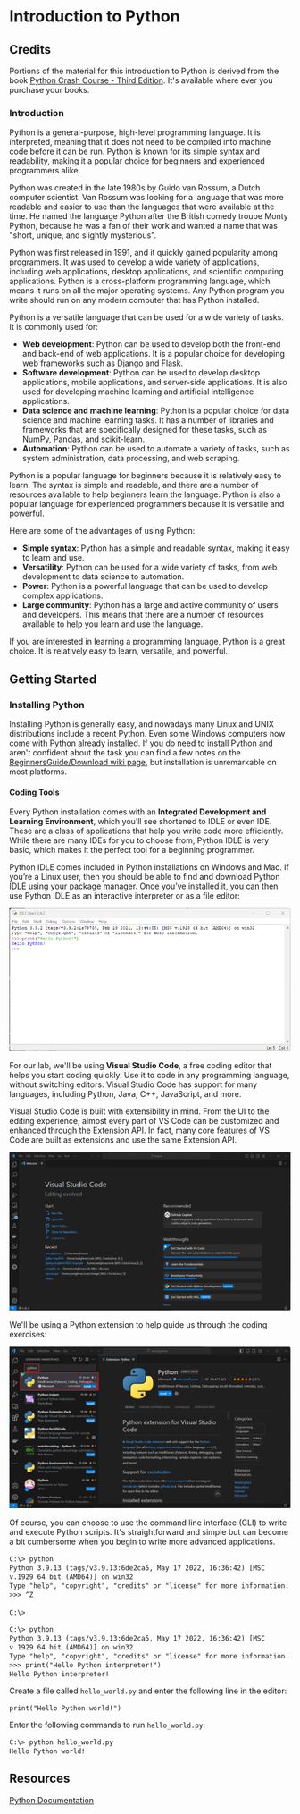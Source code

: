 
# Introduction to Python

## Credits
Portions of the material for this introduction to Python is derived from the book [Python Crash Course - Third Edition](https://nostarch.com/python-crash-course-3rd-edition).  It's available where ever you purchase your books.

### Introduction

Python is a general-purpose, high-level programming language. It is interpreted, meaning that it does not need to be compiled into machine code before it can be run. Python is known for its simple syntax and readability, making it a popular choice for beginners and experienced programmers alike.

Python was created in the late 1980s by Guido van Rossum, a Dutch computer scientist. Van Rossum was looking for a language that was more readable and easier to use than the languages that were available at the time. He named the language Python after the British comedy troupe Monty Python, because he was a fan of their work and wanted a name that was "short, unique, and slightly mysterious".

Python was first released in 1991, and it quickly gained popularity among programmers. It was used to develop a wide variety of applications, including web applications, desktop applications, and scientific computing applications.  Python is a cross-platform programming language, which means it runs on all the major operating systems. Any Python program you write should run on any modern computer that has Python installed. 

Python is a versatile language that can be used for a wide variety of tasks. It is commonly used for:

* **Web development**: Python can be used to develop both the front-end and back-end of web applications. It is a popular choice for developing web frameworks such as Django and Flask.
* **Software development**: Python can be used to develop desktop applications, mobile applications, and server-side applications. It is also used for developing machine learning and artificial intelligence applications.
* **Data science and machine learning**: Python is a popular choice for data science and machine learning tasks. It has a number of libraries and frameworks that are specifically designed for these tasks, such as NumPy, Pandas, and scikit-learn.
* **Automation**: Python can be used to automate a variety of tasks, such as system administration, data processing, and web scraping.

Python is a popular language for beginners because it is relatively easy to learn. The syntax is simple and readable, and there are a number of resources available to help beginners learn the language. Python is also a popular language for experienced programmers because it is versatile and powerful.

Here are some of the advantages of using Python:

* **Simple syntax**: Python has a simple and readable syntax, making it easy to learn and use.
* **Versatility**: Python can be used for a wide variety of tasks, from web development to data science to automation.
* **Power**: Python is a powerful language that can be used to develop complex applications.
* **Large community**: Python has a large and active community of users and developers. This means that there are a number of resources available to help you learn and use the language.

If you are interested in learning a programming language, Python is a great choice. It is relatively easy to learn, versatile, and powerful.

## Getting Started

### Installing Python

Installing Python is generally easy, and nowadays many Linux and UNIX distributions include a recent Python. Even some Windows computers now come with Python already installed. If you do need to install Python and aren't confident about the task you can find a few notes on the [BeginnersGuide/Download wiki page](https://wiki.python.org/moin/BeginnersGuide/Download), but installation is unremarkable on most platforms.

#### Coding Tools

Every Python installation comes with an **Integrated Development and Learning Environment**, which you’ll see shortened to IDLE or even IDE. These are a class of applications that help you write code more efficiently. While there are many IDEs for you to choose from, Python IDLE is very basic, which makes it the perfect tool for a beginning programmer.

Python IDLE comes included in Python installations on Windows and Mac. If you’re a Linux user, then you should be able to find and download Python IDLE using your package manager. Once you’ve installed it, you can then use Python IDLE as an interactive interpreter or as a file editor:

![](images/python-idle.png)

For our lab, we'll be using **Visual Studio Code**, a free coding editor that helps you start coding quickly. Use it to code in any programming language, without switching editors. Visual Studio Code has support for many languages, including Python, Java, C++, JavaScript, and more.

Visual Studio Code is built with extensibility in mind. From the UI to the editing experience, almost every part of VS Code can be customized and enhanced through the Extension API. In fact, many core features of VS Code are built as extensions and use the same Extension API.

![](images/vscode.png)

We'll be using a Python extension to help guide us through the coding exercises:

![](images/python-extension.png)

Of course, you can choose to use the command line interface (CLI) to write and execute Python scripts. It's straightforward and simple but can become a bit cumbersome when you begin to write more advanced applications.

```
C:\> python
Python 3.9.13 (tags/v3.9.13:6de2ca5, May 17 2022, 16:36:42) [MSC v.1929 64 bit (AMD64)] on win32
Type "help", "copyright", "credits" or "license" for more information.
>>> ^Z

C:\>
```

```
C:\> python
Python 3.9.13 (tags/v3.9.13:6de2ca5, May 17 2022, 16:36:42) [MSC v.1929 64 bit (AMD64)] on win32
Type "help", "copyright", "credits" or "license" for more information.
>>> print("Hello Python interpreter!")
Hello Python interpreter!
```

Create a file called `hello_world.py` and enter the following line in the editor:

```
print("Hello Python world!")
```

Enter the following commands to run `hello_world.py`:

```
C:\> python hello_world.py
Hello Python world!
```

## Resources

[Python Documentation](https://docs.python.org/3/)


